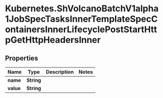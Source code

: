 # Kubernetes.ShVolcanoBatchV1alpha1JobSpecTasksInnerTemplateSpecContainersInnerLifecyclePostStartHttpGetHttpHeadersInner

## Properties

Name | Type | Description | Notes
------------ | ------------- | ------------- | -------------
**name** | **String** |  | 
**value** | **String** |  | 


